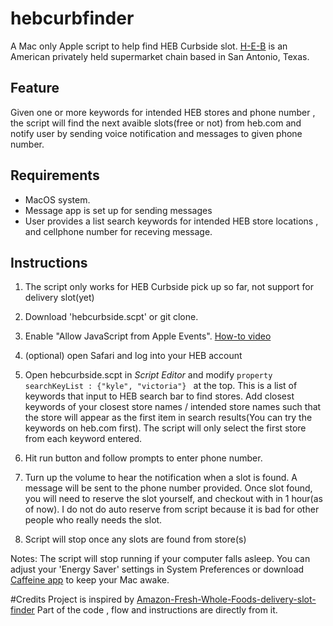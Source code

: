 # hebcurbfinder
A Mac only Apple script to help find HEB Curbside slot. [H-E-B](https://www.heb.com) is an American privately held supermarket chain based in San Antonio, Texas. 

## Feature 
Given one or more keywords for intended HEB stores and phone number , the script will find the next avaible slots(free or not) from heb.com and notify user by sending voice notification and messages to given phone number. 

## Requirements 
- MacOS system.
- Message app is set up for sending messages 
- User provides a list search keywords for intended HEB store locations , and cellphone number for receving message. 

## Instructions
1. The script only works for HEB Curbside pick up so far, not support for delivery slot(yet)
2. Download 'hebcurbside.scpt' or git clone.
3. Enable "Allow JavaScript from Apple Events". [How-to video](https://www.youtube.com/watch?v=S6zb_6yTAbo)
4. (optional) open Safari and log into your HEB account 
5. Open hebcurbside.scpt in _Script Editor_ and modify <code>property searchKeyList : {"kyle", "victoria"} </code>  at the top. This is a list of keywords that input to HEB search bar to find stores. Add closest keywords of your closest store names / intended store names such that the store will appear as the first item in search results(You can try the keywords on heb.com first). The script will only select the first store from each keyword entered. 

6. Hit run button and follow prompts to enter phone number.
7. Turn up the volume to hear the notification when a slot is found. A message will be sent to the phone number provided. Once slot found, you will need to reserve the slot yourself, and checkout with in 1 hour(as of now). I do not do auto reserve from script because it is bad for other people who really needs the slot. 
8. Script will stop once any slots are found from store(s)



Notes:
The script will stop running if your computer falls asleep. You can adjust your 'Energy Saver' settings in System Preferences or download [Caffeine app](https://intelliscapesolutions.com/apps/caffeine) to keep your Mac awake.



#Credits
Project is inspired by [Amazon-Fresh-Whole-Foods-delivery-slot-finder](https://github.com/ahertel/Amazon-Fresh-Whole-Foods-delivery-slot-finder) 
Part of the code , flow and instructions are directly from it. 